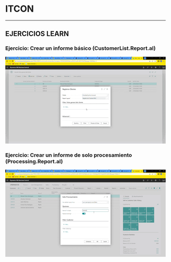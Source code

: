 # ITCON
---
## EJERCICIOS LEARN

### Ejercicio: Crear un informe básico (CustomerList.Report.al)

![GIF1](../recursos/gifInforme.gif)

### Ejercicio: Crear un informe de solo procesamiento (Processing.Report.al)

![GIF1](../recursos/gifProceso.gif)

